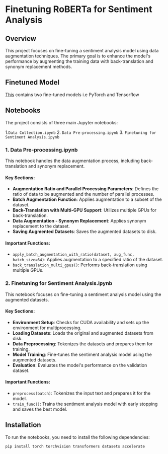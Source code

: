 # Finetuning RoBERTa for Sentiment Analysis

## Overview
This project focuses on fine-tuning a sentiment analysis model using data augmentation techniques. The primary goal is to enhance the model's performance by augmenting the training data with back-translation and synonym replacement methods.

## Finetuned Model
[This](https://github.com/dhyeydoshi/roberta-finetuned-model)
contains two fine-tuned models i.e PyTorch and Tensorflow

## Notebooks
The project consists of three main Jupyter notebooks:

1.`Data Collection.ipynb`
2. `Data Pre-processing.ipynb`
3. `Finetuning for Sentiment Analysis.ipynb`

### 1. Data Pre-processing.ipynb
This notebook handles the data augmentation process, including back-translation and synonym replacement.

#### Key Sections:
- **Augmentation Ratio and Parallel Processing Parameters**: Defines the ratio of data to be augmented and the number of parallel processes.
- **Batch Augmentation Function**: Applies augmentation to a subset of the dataset.
- **Back-Translation with Multi-GPU Support**: Utilizes multiple GPUs for back-translation.
- **Data Augmentation - Synonym Replacement**: Applies synonym replacement to the dataset.
- **Saving Augmented Datasets**: Saves the augmented datasets to disk.

#### Important Functions:
- `apply_batch_augmentation_with_ratio(dataset, aug_func, batch_size=64)`: Applies augmentation to a specified ratio of the dataset.
- `back_translation_multi_gpus()`: Performs back-translation using multiple GPUs.

### 2. Finetuning for Sentiment Analysis.ipynb
This notebook focuses on fine-tuning a sentiment analysis model using the augmented datasets.

#### Key Sections:
- **Environment Setup**: Checks for CUDA availability and sets up the environment for multiprocessing.
- **Loading Datasets**: Loads the original and augmented datasets from disk.
- **Data Preprocessing**: Tokenizes the datasets and prepares them for training.
- **Model Training**: Fine-tunes the sentiment analysis model using the augmented datasets.
- **Evaluation**: Evaluates the model's performance on the validation dataset.

#### Important Functions:
- `preprocess(batch)`: Tokenizes the input text and prepares it for the model.
- `train_func()`: Trains the sentiment analysis model with early stopping and saves the best model.

## Installation
To run the notebooks, you need to install the following dependencies:
```bash
pip install torch torchvision transformers datasets accelerate
